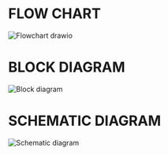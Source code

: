 # FLOW CHART
![Flowchart drawio](https://user-images.githubusercontent.com/102133904/164712545-70e0f140-66ca-4773-bb12-f66bc0cd482e.png)

# BLOCK DIAGRAM
![Block diagram](https://user-images.githubusercontent.com/102133904/164713430-d8ad90d7-eaa4-4d30-b636-cd95b16ee4f2.png)

# SCHEMATIC DIAGRAM
![Schematic diagram](https://user-images.githubusercontent.com/102133904/164713948-23f66ae4-84d0-4b48-a221-6107a1feebca.png)


